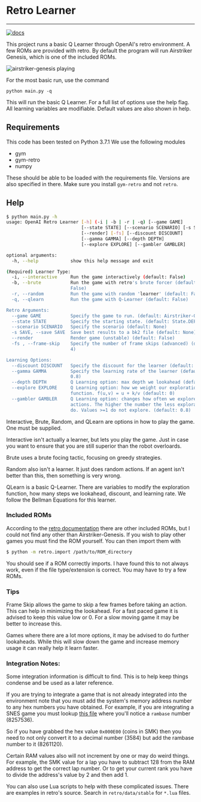 # Retro Learner
--------------------------------------
[![docs](https://img.shields.io/badge/license-MIT-blue.svg)](https://github.com/stevenwalton/Retro-Learner/LICENSE)

This project runs a basic Q Learner through OpenAI's retro environment. A few ROMs
are provided with retro. By default the program will run Airstriker Genesis, which
is one of the included ROMs. 

![airstriker-genesis playing](https://raw.githubusercontent.com/stevenwalton/Retro-Learner/master/Images/AG.gif)

For the most basic run, use the command
```
python main.py -q
```
This will run the basic Q Learner. For a full list of options use the help flag.
All learning variables are modifiable. Default values are also shown in help. 

## Requirements
This code has been tested on Python 3.7.1
We use the following modules
- gym
- gym-retro
- numpy

These should be able to be loaded with the requirements file. Versions are also
specified in there. Make sure you install `gym-retro` and not `retro`. 

## Help

```bash
$ python main.py -h
usage: OpenAI Retro Learner [-h] (-i | -b | -r | -q) [--game GAME]
                            [--state STATE] [--scenario SCENARIO] [-s SAVE]
                            [--render] [-fs] [--discount DISCOUNT]
                            [--gamma GAMMA] [--depth DEPTH]
                            [--explore EXPLORE] [--gambler GAMBLER]

optional arguments:
  -h, --help            show this help message and exit

(Required) Learner Type:
  -i, --interactive     Run the game interactively (default: False)
  -b, --brute           Run the game with retro's brute forcer (default:
                        False)
  -r, --random          Run the game with random 'learner' (default: False)
  -q, --qlearn          Run the game with Q-Learner (default: False)

Retro Arguments:
  --game GAME           Specify the game to run. (default: Airstriker-Genesis)
  --state STATE         Specify the starting state. (default: State.DEFAULT)
  --scenario SCENARIO   Specify the scenario (default: None)
  -s SAVE, --save SAVE  Save best results to a bk2 file (default: None)
  --render              Render game (unstable) (default: False)
  -fs , --frame-skip    Specify the number of frame skips (advanced) (default:
                        4)

Learning Options:
  --discount DISCOUNT   Specify the discount for the learner (default: 0.8)
  --gamma GAMMA         Specify the learning rate of the learner (default:
                        0.8)
  --depth DEPTH         Q Learning option: max depth we lookahead (default: 1)
  --explore EXPLORE     Q Learning option: how we weight our exploration
                        function. f(u,v) = u + k/v (default: 0)
  --gambler GAMBLER     Q Learning option: changes how often we explore random
                        actions. The higher the number the less exploration we
                        do. Values >=1 do not explore. (default: 0.8)
```
Interactive, Brute, Random, and QLearn are options in how to play the game.
One must be supplied.

Interactive isn't actually a learner, but lets you play the game. Just in case
you want to ensure that you are still superior than the robot overloards.

Brute uses a brute focing tactic, focusing on greedy strategies. 

Random also isn't a learner. It just does random actions. If an agent isn't better
than this, then something is very wrong.

QLearn is a basic Q-Learner. There are variables to modify the exploration function,
how many steps we lookahead, discount, and learning rate. We follow the
Bellman Equations for this learner. 

### Included ROMs
According to the [retro documentation](https://retro.readthedocs.io/en/latest/)
there are other included ROMs, but I could not find any other than 
Airstriker-Genesis. If you wish to play other games you must find the ROM 
yourself. You can then import them with 

```bash
$ python -m retro.import /path/to/ROM_directory
```
You should see if a ROM correctly imports. I have found this to not always work,
even if the file type/extension is correct. You may have to try a few ROMs.

### Tips
Frame Skip allows the game to skip a few frames before taking an action. This
can help in minimizing the lookahead. For a fast paced game it is advised to keep
this value low or 0. For a slow moving game it may be better to increase this.

Games where there are a lot more options, it may be advised to do further lookaheads.
While this will slow down the game and increase memory usage it can really help
it learn faster. 


### Integration Notes:
Some integration information is difficult to find. This is to help keep things
condense and be used as a later reference.

If you are trying to integrate a game that is not already integrated into the 
environment note that you must add the system's memory address number to any
hex numbers you have obtained. For example, if you are integrating a SNES
game you must lookup 
[this file](https://github.com/openai/retro/blob/master/cores/snes.json)
where you'll notice a `rambase` number (8257536). 

So if you have grabbed the hex value `0x000E00` (coins in SMK) then you need to
not only convert it to a decimal number (3584) but add the rambase number to it
(8261120). 

Certain RAM values also will not increment by one or may do weird things. For
example, the SMK value for a lap you have to subtract 128 from the RAM address
to get the correct lap number. Or to get your current rank you have to divide
the address's value by 2 and then add 1. 

You can also use Lua scripts to help with these complicated issues. There are 
examples in retro's source. Search in `retro/data/stable` for `*.lua` files.
